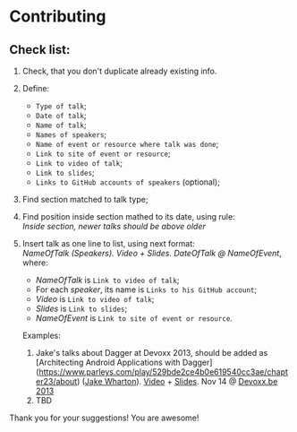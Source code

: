 # Contributing

Check list:
---
1. Check, that you don't duplicate already existing info.  

2. Define:  
   * `Type of talk`;  
   * `Date of talk`; 
   * `Name of talk`;  
   * `Names of speakers`; 
   * `Name of event or resource where talk was done`;  
   * `Link to site of event or resource`;
   * `Link to video of talk`; 
   * `Link to slides`;  
   * `Links to GitHub accounts of speakers` (optional); 
3. Find section matched to talk type;

4. Find position inside section mathed to its date, using rule:  
   *Inside section, newer talks should be above older*

5. Insert talk as one line to list, using next format:    
   *NameOfTalk (Speakers). Video + Slides. DateOfTalk @ NameOfEvent*, where:
   * *NameOfTalk* is `Link to video of talk`;  
   * For each *speaker*, its name is `Links to his GitHub account`;  
   * *Video* is `Link to video of talk`;
   * *Slides* is `Link to slides`;  
   * *NameOfEvent* is `Link to site of event or resource`.
     
   Examples:  
   1. Jake's talks about Dagger at Devoxx 2013, should be added as  
      [Architecting Android Applications with Dagger] (https://www.parleys.com/play/529bde2ce4b0e619540cc3ae/chapter23/about) ([Jake Wharton](https://github.com/JakeWharton)). [Video](https://www.parleys.com/play/529bde2ce4b0e619540cc3ae/chapter23/about) + [Slides](https://speakerdeck.com/jakewharton/android-apps-with-dagger-devoxx-2013). Nov 14 @ [Devoxx.be 2013]()  
   2. TBD  

Thank you for your suggestions! You are awesome!
